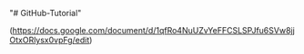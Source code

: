 "# GitHub-Tutorial" 

(https://docs.google.com/document/d/1qfRo4NuUZvYeFFCSLSPJfu6SVw8jjOtxORlysx0vpFg/edit)
